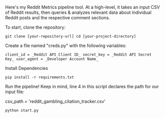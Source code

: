 
Here's my Reddit Metrics pipeline tool. At a high-level, it takes an input CSV of Reddit results, then queries & analyzes relevant data about individual Reddit posts and the respective comment sections.

To start, clone the repository:

`git clone [your-repository-url]
cd [your-project-directory]`

Create a file named "creds.py" with the following variables:

`client_id = _Reddit API Client ID_
secret_key = _Reddit API Secret Key_
user_agent = _Developer Account Name_`

Install Dependencies

`pip install -r requirements.txt`

Run the pipeline! Keep in mind, line 4 in this script declares the path for our input file:

csv_path = 'reddit_gambling_citation_tracker.csv'

`python start.py`